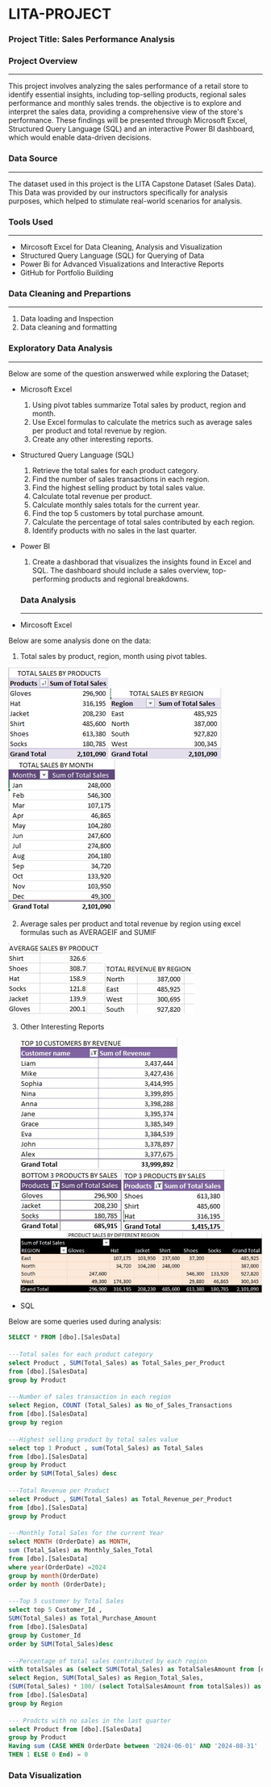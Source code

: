# LITA-PROJECT

### Project Title: Sales Performance Analysis

### Project Overview
---
This project involves analyzing the sales performance of a retail store to identify essential insights, including top-selling products, regional sales performance and monthly sales trends. the objective is to explore and interpret the sales data, providing a comprehensive view of the store's performance. These findings will be presented through Microsoft Excel, Structured Query Language (SQL) and an interactive Power BI dashboard, which would enable data-driven decisions. 

### Data Source
---
The dataset used in this project is the LITA Capstone Dataset (Sales Data). This Data was provided by our instructors specifically for analysis purposes, which helped to stimulate real-world scenarios for analysis.

### Tools Used
---
- Mircosoft Excel for Data Cleaning, Analysis and Visualization
- Structured Query Language (SQL) for Querying of Data
- Power Bi for Advanced Visualizations and Interactive Reports
- GitHub for Portfolio Building

 ### Data Cleaning and Prepartions
 ---
 1. Data loading and Inspection
 2. Data cleaning and formatting

  ### Exploratory Data Analysis
  ---
  Below are some of the question answerwed while exploring the Dataset;
- Microsoft Excel
    1. Using pivot tables summarize Total sales by product, region and month.
    2. Use Excel formulas to calculate the metrics such as average sales per product and total revenue by region.
    3. Create any other interesting reports.

- Structured Query Language (SQL)
   1. Retrieve the total sales for each product category.
   2. Find the number of sales transactions in each region.
   3. Find the highest selling product by total sales value.
   4. Calculate total revenue per product.
   5. Calculate monthly sales totals for the current year.
   6. Find the top 5 customers by total purchase amount.
   7. Calculate the percentage of total sales contributed by each region.
   8. Identify products with no sales in the last quarter.

- Power BI
  1. Create a dashborad that visualizes the insights found in Excel and SQL. The dashboard should include a sales overview, top-performing products and regional breakdowns.
 
  ### Data Analysis
  ---
 - Mircosoft Excel
  
 Below are some analysis done on the data:
1. Total sales by product, region, month using pivot tables.

  ![Total Sales by Product](<Total sales by product.png>)
  ![Total Sales by region](<Total sales by region.jpg>)
  ![Total Sales by Month](<Total sales by Month.jpg>)

2. Average sales per product and total revenue by region using excel formulas such as AVERAGEIF and SUMIF

  ![Average sales by product](<Average sales by product.jpg>)
  ![Total revenue by region](<Total revenue by region.jpg>)

3. Other Interesting Reports

   ![Top 10 Customers by revenue](<top 10 customers by revenue.jpg>)
   ![Bottom 3 products by sales](<Bottom 3 products by sales.jpg>)
   ![Top 3 products by sales](<Top 3 products by sales.jpg>)
   ![Products sales by different regions](<Products sales by different regions.jpg>)
  - SQL

 Below are some queries used during analysis: 
```SQL
SELECT * FROM [dbo].[SalesData]

---Total sales for each product category 
select Product , SUM(Total_Sales) as Total_Sales_per_Product
from [dbo].[SalesData]
group by Product

---Number of sales transaction in each region
select Region, COUNT (Total_Sales) as No_of_Sales_Transactions
from [dbo].[SalesData]
group by region

---Highest selling product by total sales value
select top 1 Product , sum(Total_Sales) as Total_Sales
from [dbo].[SalesData]
group by Product
order by SUM(Total_Sales) desc

---Total Revenue per Product
select Product , SUM(Total_Sales) as Total_Revenue_per_Product
from [dbo].[SalesData]
group by Product

---Monthly Total Sales for the current Year
select MONTH (OrderDate) as MONTH,
sum (Total_Sales) as Monthly_Sales_Total
from [dbo].[SalesData]
where year(OrderDate) =2024
group by month(OrderDate)
order by month (OrderDate);

---Top 5 customer by Total Sales
select top 5 Customer_Id , 
SUM(Total_Sales) as Total_Purchase_Amount
from [dbo].[SalesData]
group by Customer_Id
order by SUM(Total_Sales)desc

---Percentage of total sales contributed by each region
with totalSales as (select SUM(Total_Sales) as TotalSalesAmount from [dbo].[SalesData])
select Region, SUM(Total_Sales) as Region_Total_Sales,
(SUM(Total_Sales) * 100/ (select TotalSalesAmount from totalSales)) as Percentage_of_Total_Sales
from [dbo].[SalesData]
group by Region

--- Prodcts with no sales in the last quarter
select Product from [dbo].[SalesData]
group by Product
Having sum (CASE WHEN OrderDate between '2024-06-01' AND '2024-08-31'
THEN 1 ELSE 0 End) = 0
```

### Data Visualization

  

  
   

